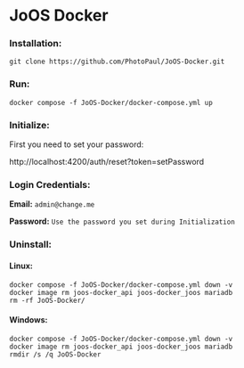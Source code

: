 # JoOS Docker

### Installation:
```
git clone https://github.com/PhotoPaul/JoOS-Docker.git
```

### Run:
```
docker compose -f JoOS-Docker/docker-compose.yml up
```

### Initialize:
First you need to set your password:

http://localhost:4200/auth/reset?token=setPassword

### Login Credentials:
**Email:** `admin@change.me`

**Password:** `Use the password you set during Initialization`

### Uninstall:
#### Linux:
```
docker compose -f JoOS-Docker/docker-compose.yml down -v
docker image rm joos-docker_api joos-docker_joos mariadb
rm -rf JoOS-Docker/
```
#### Windows:
```
docker compose -f JoOS-Docker/docker-compose.yml down -v
docker image rm joos-docker_api joos-docker_joos mariadb
rmdir /s /q JoOS-Docker
```
